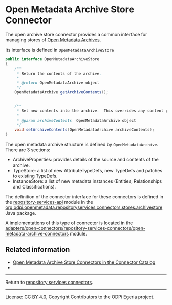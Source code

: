 <!-- SPDX-License-Identifier: CC-BY-4.0 -->
<!-- Copyright Contributors to the ODPi Egeria project. -->

# Open Metadata Archive Store Connector

The open archive store connector provides a common interface
for managing stores of [Open Metadata Archives](../../open-metadata-archive.md).

Its interface is defined in `OpenMetadataArchiveStore`

```java
public interface OpenMetadataArchiveStore
{
    /**
     * Return the contents of the archive.
     *
     * @return OpenMetadataArchive object
     */
    OpenMetadataArchive getArchiveContents();


    /**
     * Set new contents into the archive.  This overrides any content previously stored.
     *
     * @param archiveContents  OpenMetadataArchive object
     */
    void setArchiveContents(OpenMetadataArchive archiveContents);
}
```

The open metadata archive structure is defined by `OpenMetadataArchive`.
There are 3 sections:
  * ArchiveProperties: provides details of the source and contents of the archive.
  * TypeStore: a list of new AttributeTypeDefs, new TypeDefs and patches to existing TypeDefs.
  * InstanceStore: a list of new metadata instances (Entities, Relationships and Classifications).

The definition of the connector interface for these connectors is
defined in the [repository-services-api](../../../repository-services-apis) module
in the
[org.odpi.openmetadata.repositoryservices.connectors.stores.archivestore](https://github.com/odpi/egeria/tree/master/open-metadata-implementation/repository-services/repository-services-apis/src/main/java/org/odpi/openmetadata/repositoryservices/connectors/stores/archivestore) Java package.

A implementations of this type of connector is located in the
[adapters/open-connectors/repository-services-connectors/open-metadata-archive-connectors](../../../../adapters/open-connectors/repository-services-connectors/open-metadata-archive-connectors)
module.

## Related information

* [Open Metadata Archive Store Connectors in the Connector Catalog](../../../../../open-metadata-publication/website/connector-catalog/runtime-connectors.md)
* 

----
Return to [repository services connectors](.).


----
License: [CC BY 4.0](https://creativecommons.org/licenses/by/4.0/),
Copyright Contributors to the ODPi Egeria project.